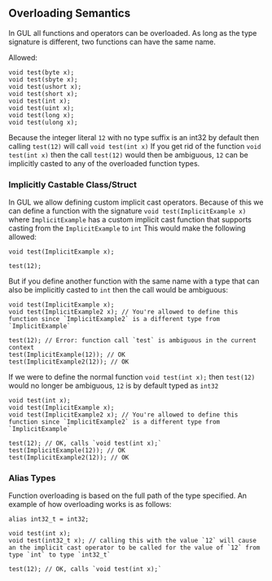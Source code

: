 ## Overloading Semantics

In GUL all functions and operators can be overloaded. As long as the type signature is different, two functions can have the same name.

Allowed:

    void test(byte x);
    void test(sbyte x);
    void test(ushort x);
    void test(short x);
    void test(int x);
    void test(uint x);
    void test(long x);
    void test(ulong x);

Because the integer literal `12` with no type suffix is an int32 by default then calling `test(12)` will call `void test(int x)`
If you get rid of the function `void test(int x)` then the call `test(12)` would then be ambiguous, `12` can be implicitly casted to any of the overloaded function types.

### Implicitly Castable Class/Struct

In GUL we allow defining custom implicit cast operators. Because of this we can define a function with the signature `void test(ImplicitExample x)` where `ImplicitExample` has a custom implicit cast function that supports casting from the `ImplicitExample` to `int`
This would make the following allowed:
    
    void test(ImplicitExample x);
    
    test(12);

But if you define another function with the same name with a type that can also be implicitly casted to `int` then the call would be ambiguous:
    
    void test(ImplicitExample x);
    void test(ImplicitExample2 x); // You're allowed to define this function since `ImplicitExample2` is a different type from `ImplicitExample`
    
    test(12); // Error: function call `test` is ambiguous in the current context
    test(ImplicitExample(12)); // OK
    test(ImplicitExample2(12)); // OK

If we were to define the normal function `void test(int x);` then `test(12)` would no longer be ambiguous, `12` is by default typed as `int32`
    
    void test(int x);
    void test(ImplicitExample x);
    void test(ImplicitExample2 x); // You're allowed to define this function since `ImplicitExample2` is a different type from `ImplicitExample`
    
    test(12); // OK, calls `void test(int x);`
    test(ImplicitExample(12)); // OK
    test(ImplicitExample2(12)); // OK

### Alias Types

Function overloading is based on the full path of the type specified. An example of how overloading works is as follows:
    
    alias int32_t = int32;
    
    void test(int x);
    void test(int32_t x); // calling this with the value `12` will cause an the implicit cast operator to be called for the value of `12` from type `int` to type `int32_t`
    
    test(12); // OK, calls `void test(int x);`
    